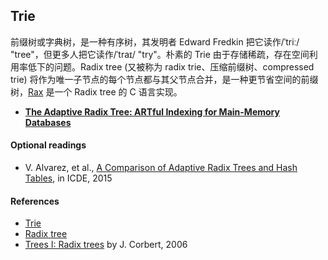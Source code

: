 ## Trie

前缀树或字典树，是一种有序树，其发明者 Edward Fredkin 把它读作/ˈtriː/ "tree"，但更多人把它读作/ˈtraɪ/ "try"。朴素的 Trie 由于存储稀疏，存在空间利用率低下的问题。Radix tree (又被称为 radix trie、压缩前缀树、compressed trie) 将作为唯一子节点的每个节点都与其父节点合并，是一种更节省空间的前缀树，[Rax](https://github.com/antirez/rax) 是一个 Radix tree 的 C 语言实现。

- **[The Adaptive Radix Tree: ARTful Indexing for Main-Memory Databases][art]**

#### Optional readings

- V. Alvarez, et al., [A Comparison of Adaptive Radix Trees and Hash Tables](../../assets/pdfs/comparison-of-art-and-hash-tables-icde2015.pdf), in ICDE, 2015

#### References

- [Trie](https://en.wikipedia.org/wiki/Trie)
- [Radix tree](https://en.wikipedia.org/wiki/Radix_tree)
- [Trees I: Radix trees](https://lwn.net/Articles/175432/) by J. Corbert, 2006

[art]: art.md
